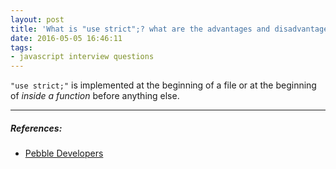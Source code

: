 ```yaml
---
layout: post
title: 'What is "use strict";? what are the advantages and disadvantages to using it?'
date: 2016-05-05 16:46:11
tags:
- javascript interview questions
---
```


`"use strict;"` is implemented at the beginning of a file or at the beginning of _inside a function_ before anything else.

-----

##### **References:**

- [Pebble Developers](https://developer.pebble.com/)
